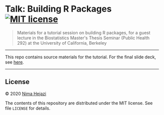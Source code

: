 # Talk: Building R Packages [![MIT license](http://img.shields.io/badge/license-MIT-brightgreen.svg)](http://opensource.org/licenses/MIT)

> Materials for a tutorial session on building R packages, for a guest lecture
> in the Biostatistics Master's Thesis Seminar (Public Health 292) at the
> University of California, Berkeley

---

This repo contains source materials for the tutorial. For the final slide deck,
see [here](https://statistics.berkeley.edu/~nhejazi/present/2020_rpkgs_intro/rpkgs_intro.html).

---

## License

&copy; 2020 [Nima Hejazi](http://nimahejazi.org)

The contents of this repository are distributed under the MIT license. See file
`LICENSE` for details.
